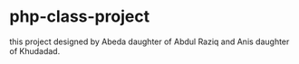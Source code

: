 # php-class-project
this project designed by Abeda daughter of Abdul Raziq and Anis daughter of Khudadad.
